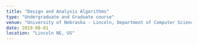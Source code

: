 ```yaml
---
title: "Design and Analysis Algorithms"
type: "Undergraduate and Graduate course"
venue: "University of Nebraska - Lincoln, Department of Computer Science and Engineering"
date: 2019-08-01
location: "Lincoln NE, US"
---
```

